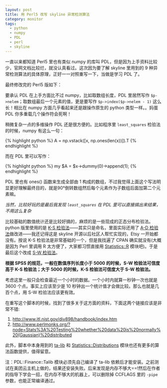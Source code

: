 ```yaml
---
layout: post
title: 用 Perl5 改写 skyline 异常检测算法
category: monitor
tags:
  - python
  - numpy
  - PDL
  - perl
  - skyline
---
```


一直以来都知道 Perl5 里也有类似 numpy 的库叫 PDL，但是因为上手资料比较少，官网文档比较烂，就没认真看过。这次因为要了解 skyline 里用到的 9 种异常检测算法的具体原理，正好一一对照重写一下，当做是学习 PDL 了。

最终修改完的 Perl5 版如下：

<script src="https://gist.github.com/chenryn/43315b6c7ddaf9c39aab.js"></script>

要承认 PDL 在上手方面比不过 numpy，比如取数组长度，PDL 里居然写作 `$p->nelem`；取数组最后一个元素的值，更是要写作 `$p->index($p->nelem - 1)` 这么长！相比在 numpy 方面几乎看起来还是跟操作原生的 python 类型一样。。妈蛋 PDL 你多重载几个操作符会死啊！

稍微复杂一点的多维操作 PDL 还是很方便的。比如程序里 `least_squares` 检验法的时候，numpy 有这么一句：

{% highlight python %}
    A = np.vstack([x, np.ones(len(x))]).T
{% endhighlight %}

而在 PDL 里可以写作：

{% highlight python %}
    my $A = $x->dummy(0)->append(1);
{% endhighlight %}

PDL 里也有 ones() 函数来生成全部由 1 构成的数组，不过我觉得上面这个写法明显更好理解最终目的，就是90°倒转数组然后每个元素作为子数组后面加第二个元素嘛。

*当然，比较好玩的是最后我发现 `least_squares` 在 PDL 里可以直接搞出来结果，不用这么复杂*

比较基础的数值统计还是比较好搞的，麻烦的是一些现成的正态分布检验法。python 版里使用的是 [K-S 检验法](http://en.wikipedia.org/wiki/Kolmogorov-Smirnov_test)——其实只是命名，里面实际还用了 [A-D 检验法](http://en.wikipedia.org/wiki/Anderson%E2%80%93Darling_test)做改进——我还记得这是 skyline 开源以后社区人帮忙实现的，Etsy 一开始都没有。按说 K-S 检验法是非常基础的一个，但是我找遍了 CPAN 确实就没有(大概是因为 Perl 里调用 R 太方便了，大家都习惯直接用 [Statistics::R](https:://metacpan.org/pod/Statistics::R) 模块吧)。于是最后这个改成 [S-W 检验法](http://en.wikipedia.org/wiki/Shapiro%E2%80%93Wilk_test)。

**根据 SPSS 的规范，一般在数值序列长度小于 5000 的时候，S-W 检验法可信度高于 K-S 检验法；大于 5000 的时候，K-S 检验法可信度大于 S-W 检验法。**

考虑这里一般只会检查最近一个小时的数据。一个小时内就算一秒钟一次也就是 3600 个点。事实上应该至少是 10 秒钟出一个统计值才会做比较。那么也就是几百个点，用 S-W 检验法应该更有效。

在重写这个脚本的时候，找到了很多关于这方面的资料，下面这两个链接应该是非常不错:

1. <http://www.itl.nist.gov/div898/handbook/index.htm>
2. <http://www.perlmonks.org/?node=Stats%3A%20Testing%20whether%20data%20is%20normally%20(Gaussian)%20distributed>

此外，脚本中本身用到的 [ta-lib](http://www.ta-lib.org) 和 [Statistics::Distributions](https:://metacpan.org/pod/Statistics::Distributions) 模块也还有更多的算法函数提供，值得留意。

注：PDL::Finance::Talib 模块必须先自己编译了 ta-lib 依赖后才能安装。之前测试在美团云主机上做的，结果还安装失败。后来发现是内存不够大==!然后在作者的指导下学会一招，在内存不够大的机器上，可以删除掉 CCFLAGS 里的 `-pipe` 参数，也能正常编译通过。
